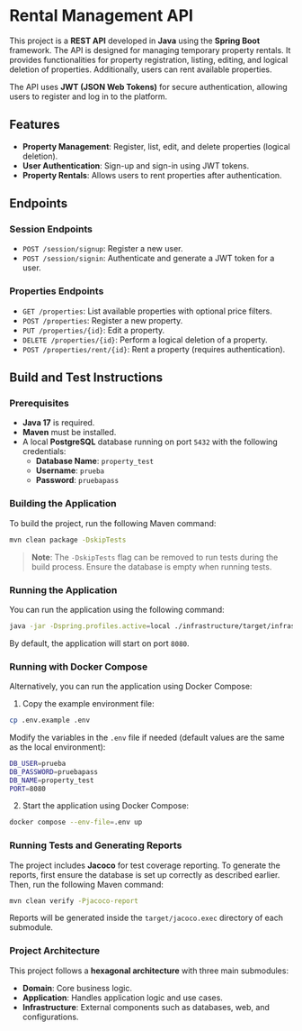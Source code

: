 # Rental Management API

This project is a **REST API** developed in **Java** using the **Spring Boot** framework. The API is designed for managing temporary property rentals. It provides functionalities for property registration, listing, editing, and logical deletion of properties. Additionally, users can rent available properties.

The API uses **JWT (JSON Web Tokens)** for secure authentication, allowing users to register and log in to the platform.

## Features
- **Property Management**: Register, list, edit, and delete properties (logical deletion).
- **User Authentication**: Sign-up and sign-in using JWT tokens.
- **Property Rentals**: Allows users to rent properties after authentication.

## Endpoints

### Session Endpoints
- `POST /session/signup`: Register a new user.
- `POST /session/signin`: Authenticate and generate a JWT token for a user.

### Properties Endpoints
- `GET /properties`: List available properties with optional price filters.
- `POST /properties`: Register a new property.
- `PUT /properties/{id}`: Edit a property.
- `DELETE /properties/{id}`: Perform a logical deletion of a property.
- `POST /properties/rent/{id}`: Rent a property (requires authentication).


## Build and Test Instructions

### Prerequisites
- **Java 17** is required.
- **Maven** must be installed.
- A local **PostgreSQL** database running on port `5432` with the following credentials:
  - **Database Name**: `property_test`
  - **Username**: `prueba`
  - **Password**: `pruebapass`

### Building the Application

To build the project, run the following Maven command:

```bash
mvn clean package -DskipTests
```

> **Note**: The `-DskipTests` flag can be removed to run tests during the build process. Ensure the database is empty when running tests.

### Running the Application

You can run the application using the following command:

```bash
java -jar -Dspring.profiles.active=local ./infrastructure/target/infrastructure-0.0.1-SNAPSHOT.jar
```

By default, the application will start on port `8080`.

### Running with Docker Compose

Alternatively, you can run the application using Docker Compose:
1. Copy the example environment file:

```bash
cp .env.example .env
```

Modify the variables in the `.env` file if needed (default values are the same as the local environment):

```bash
DB_USER=prueba
DB_PASSWORD=pruebapass
DB_NAME=property_test
PORT=8080
```

2. Start the application using Docker Compose:

```bash
docker compose --env-file=.env up
```

### Running Tests and Generating Reports

The project includes **Jacoco** for test coverage reporting. To generate the reports, first ensure the database is set up correctly as described earlier. Then, run the following Maven command:

```bash
mvn clean verify -Pjacoco-report
```

Reports will be generated inside the `target/jacoco.exec` directory of each submodule.

### Project Architecture

This project follows a **hexagonal architecture** with three main submodules:
- **Domain**: Core business logic.
- **Application**: Handles application logic and use cases.
- **Infrastructure**: External components such as databases, web, and configurations.